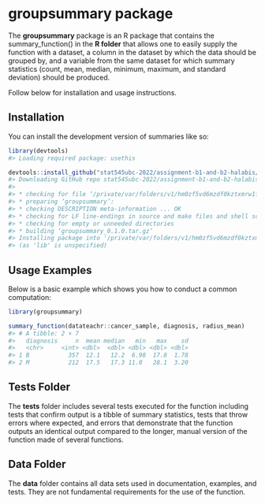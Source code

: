 
<!-- README.md is generated from README.Rmd. Please edit that file -->

# groupsummary package

<!-- badges: start -->
<!-- badges: end -->

The **groupsummary** package is an R package that contains the
summary_function() in the **R folder** that allows one to easily supply
the function with a dataset, a column in the dataset by which the data
should be grouped by, and a variable from the same dataset for which
summary statistics (count, mean, median, minimum, maximum, and standard
deviation) should be produced.

Follow below for installation and usage instructions.

## Installation

You can install the development version of summaries like so:

``` r
library(devtools)
#> Loading required package: usethis

devtools::install_github("stat545ubc-2022/assignment-b1-and-b2-halabis/groupsummary")
#> Downloading GitHub repo stat545ubc-2022/assignment-b1-and-b2-halabis@HEAD
#> 
#> * checking for file ‘/private/var/folders/v1/hm0zf5vd6mzdf0kztxmrw1fh0000gn/T/Rtmp11biCs/remotes24d354788a49/stat545ubc-2022-assignment-b1-and-b2-halabis-fcce7be/groupsummary/DESCRIPTION’ ... OK
#> * preparing ‘groupsummary’:
#> * checking DESCRIPTION meta-information ... OK
#> * checking for LF line-endings in source and make files and shell scripts
#> * checking for empty or unneeded directories
#> * building ‘groupsummary_0.1.0.tar.gz’
#> Installing package into '/private/var/folders/v1/hm0zf5vd6mzdf0kztxmrw1fh0000gn/T/RtmpGDd8xG/temp_libpath20d821135154'
#> (as 'lib' is unspecified)
```

## Usage Examples

Below is a basic example which shows you how to conduct a common
computation:

``` r
library(groupsummary)

summary_function(datateachr::cancer_sample, diagnosis, radius_mean)
#> # A tibble: 2 × 7
#>   diagnosis     n  mean median   min   max    sd
#>   <chr>     <int> <dbl>  <dbl> <dbl> <dbl> <dbl>
#> 1 B           357  12.1   12.2  6.98  17.8  1.78
#> 2 M           212  17.5   17.3 11.0   28.1  3.20
```

## Tests Folder

The **tests** folder includes several tests executed for the function
including tests that confirm output is a tibble of summary statistics,
tests that throw errors where expected, and errors that demonstrate that
the function outputs an identical output compared to the longer, manual
version of the function made of several functions.

## Data Folder

The **data** folder contains all data sets used in documentation,
examples, and tests. They are not fundamental requirements for the use
of the function.
